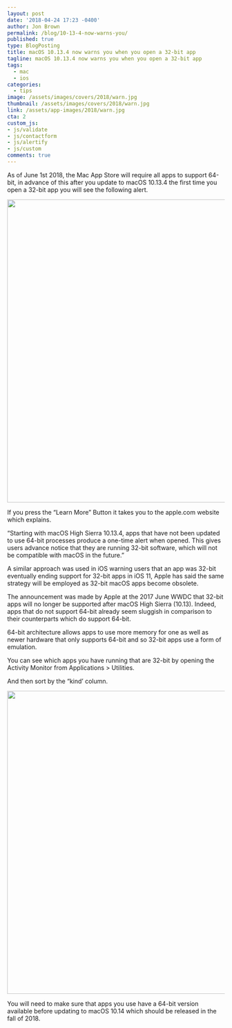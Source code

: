 ```yaml
---
layout: post
date: '2018-04-24 17:23 -0400'
author: Jon Brown
permalink: /blog/10-13-4-now-warns-you/
published: true
type: BlogPosting
title: macOS 10.13.4 now warns you when you open a 32-bit app
tagline: macOS 10.13.4 now warns you when you open a 32-bit app
tags:
  - mac
  - ios
categories:
  - tips
image: /assets/images/covers/2018/warn.jpg
thumbnail: /assets/images/covers/2018/warn.jpg
link: /assets/app-images/2018/warn.jpg
cta: 2
custom_js:
- js/validate
- js/contactform
- js/alertify
- js/custom
comments: true
---
```

As of June 1st 2018, the Mac App Store will require all apps to support 64-bit, in advance of this after you update to macOS 10.13.4 the first time you open a 32-bit app you will see the following alert.

<img src="{{ site.site_cdn }}/assets/images/blog/2018/warning/image1.png" class="img-fluid rounded m-2" width="700" />

If you press the “Learn More” Button it takes you to the apple.com website which explains.

“Starting with macOS High Sierra 10.13.4, apps that have not been updated to use 64-bit processes produce a one-time alert when opened. This gives users advance notice that they are running 32-bit software, which will not be compatible with macOS in the future.”

A similar approach was used in iOS warning users that an app was 32-bit eventually ending support for 32-bit apps in iOS 11, Apple has said the same strategy will be employed as 32-bit macOS apps become obsolete.

The announcement was made by Apple at the 2017 June WWDC that 32-bit apps will no longer be supported after macOS High Sierra (10.13). Indeed, apps that do not support 64-bit already seem sluggish in comparison to their counterparts which do support 64-bit.

64-bit architecture allows apps to use more memory for one as well as newer hardware that only supports 64-bit and so 32-bit apps use a form of emulation.

You can see which apps you have running that are 32-bit by opening the Activity Monitor from Applications > Utilities.

And then sort by the “kind’ column.

<img src="{{ site.site_cdn }}/assets/images/blog/2018/warning/image2.png" class="img-fluid rounded m-2" width="700" />

You will need to make sure that apps you use have a 64-bit version available before updating to macOS 10.14 which should be released in the fall of 2018.